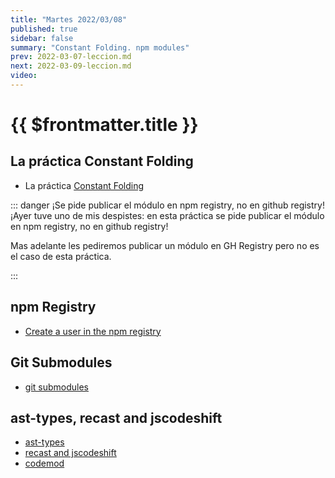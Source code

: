```yaml
---
title: "Martes 2022/03/08"
published: true
sidebar: false
summary: "Constant Folding. npm modules"
prev: 2022-03-07-leccion.md
next: 2022-03-09-leccion.md
video: 
---
```


# {{ $frontmatter.title }}


## La práctica Constant Folding

* La práctica [Constant Folding](/practicas/npm-module.html)

::: danger ¡Se pide publicar el módulo en npm registry, no en github registry!
¡Ayer tuve uno de mis despistes: en esta práctica se pide publicar el módulo en npm registry, no en github registry!

Mas adelante les pediremos publicar un módulo en GH Registry pero no es el caso de esta práctica.

:::


## npm Registry

* [Create a user in the npm registry ](/temas/introduccion-a-javascript/creating-and-publishing-npm-module.html#configure-npm)

## Git Submodules

* [git submodules](/temas/introduccion-a-javascript/creating-and-publishing-npm-module.html#making-a-project-with-the-two-repos-git-submodule)

## ast-types, recast and jscodeshift

* [ast-types](/temas/tree-transformations/ast-types.md)
* [recast and jscodeshift](/temas/tree-transformations/jscodeshift-recast.md)
* [codemod](/temas/tree-transformations/codemod.md)

